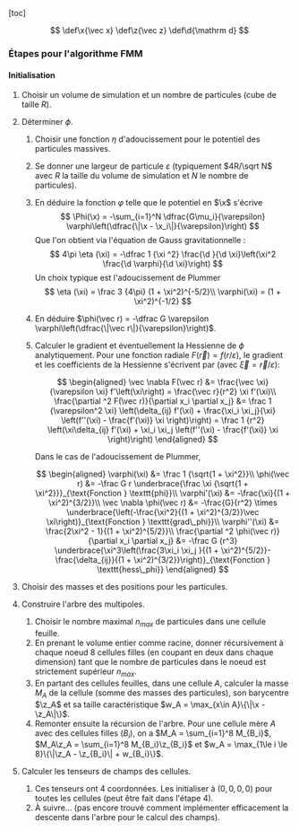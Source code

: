[toc]

$$
\def\x{\vec x}
\def\z{\vec z}
\def\d{\mathrm d}
$$

### Étapes pour l'algorithme FMM

#### Initialisation

1. Choisir un volume de simulation et un nombre de particules (cube de taille $R$).
2. Déterminer $\phi$.

   1. Choisir une fonction $\eta$ d'adoucissement pour le potentiel des particules massives.
   2. Se donner une largeur de particule $\varepsilon$ (typiquement $4R/\sqrt N$ avec $R$ la taille du volume de simulation et $N$ le nombre de particules).
   3. En déduire la fonction $\varphi$ telle que le potentiel en $\x$ s'écrive
      $$
      \Phi(\x) = -\sum_{i=1}^N \dfrac{G\mu_i}{\varepsilon} \varphi\left(\dfrac{\|\x - \x_i\|}{\varepsilon}\right)
      $$
      Que l'on obtient via l'équation de Gauss gravitationnelle :
      $$
       4\pi \eta (\xi) = -\dfrac 1 {\xi ^2} \frac{\d }{\d \xi}\left(\xi^2 \frac{\d \varphi}{\d \xi}\right)
      $$
      Un choix typique est l'adoucissement de Plummer
      $$
      \eta (\xi) = \frac 3 {4\pi} (1 + \xi^2)^{-5/2}\\
      \varphi(\xi) = (1 + \xi^2)^{-1/2}
      $$
   4. En déduire $\phi(\vec r) = -\dfrac G \varepsilon \varphi\left(\dfrac{\|\vec r\|}{\varepsilon}\right)$.
   5. Calculer le gradient et éventuellement la Hessienne de $\phi$ analytiquement. Pour une fonction radiale $F(\vec r) = f(r/\varepsilon)$, le gradient et les coefficients de la Hessienne s'écrivent par (avec $\vec \xi = \vec r/\varepsilon$):

      $$
      \begin{aligned}
      \vec \nabla F(\vec r) &= \frac{\vec \xi}{\varepsilon \xi} f'\left(\xi\right) = \frac{\vec r}{r^2} \xi f'(\xi)\\
      \frac{\partial ^2 F(\vec r)}{\partial x_i \partial x_j} &= \frac 1 {\varepsilon^2 \xi} \left(\delta_{ij} f'(\xi) + \frac{\xi_i \xi_j}{\xi} \left(f''(\xi) - \frac{f'(\xi)} \xi \right)\right) = \frac 1 {r^2} \left(\xi\delta_{ij} f'(\xi) + \xi_i \xi_j \left(f''(\xi) - \frac{f'(\xi)} \xi \right)\right)
      \end{aligned}
      $$

      Dans le cas de l'adoucissement de Plummer,

      $$
      \begin{aligned}
      \varphi(\xi) &= \frac 1 {\sqrt{1 + \xi^2}}\\
      \phi(\vec r) &= -\frac G r \underbrace{\frac \xi {\sqrt{1 + \xi^2}}}_{\text{Fonction } \texttt{phi}}\\
      \varphi'(\xi) &= -\frac{\xi}{(1 + \xi^2)^{3/2}}\\
      \vec \nabla \phi(\vec r) &= -\frac{G}{r^2} \times \underbrace{\left(-\frac{\xi^2}{(1 + \xi^2)^{3/2}}\vec \xi\right)}_{\text{Fonction } \texttt{grad\_phi}}\\
      \varphi''(\xi) &= \frac{2\xi^2 - 1}{(1 + \xi^2)^{5/2}}\\
      \frac{\partial ^2 \phi(\vec r)}{\partial x_i \partial x_j} &= -\frac G {r^3} \underbrace{\xi^3\left(\frac{3\xi_i \xi_j }{(1 + \xi^2)^{5/2}}-\frac{\delta_{ij}}{(1 + \xi^2)^{3/2}}\right)}_{\text{Fonction } \texttt{hess\_phi}}
      \end{aligned}
      $$

3. Choisir des masses et des positions pour les particules.
4. Construire l'arbre des multipoles.
   1. Choisir le nombre maximal $n_{max}$ de particules dans une cellule feuille.
   2. En prenant le volume entier comme racine, donner récursivement à chaque noeud 8 cellules filles (en coupant en deux dans chaque dimension) tant que le nombre de particules dans le noeud est strictement supérieur $n_{max}$.
   3. En partant des cellules feuilles, dans une cellule $A$, calculer la masse $M_A$ de la cellule (somme des masses des particules), son barycentre $\z_A$ et sa taille caractéristique $w_A = \max_{x\in A}\{\|\x - \z_A\|\}$.
   4. Remonter ensuite la récursion de l'arbre. Pour une cellule mère $A$ avec des cellules filles $(B_i)$, on a $M_A = \sum_{i=1}^8 M_{B_i}$, $M_A\z_A = \sum_{i=1}^8 M_{B_i}\z_{B_i}$ et $w_A = \max_{1\le i \le 8}\{\|\z_A - \z_{B_i}\| + w_{B_i}\}$.
5. Calculer les tenseurs de champs des cellules.
   1. Ces tenseurs ont 4 coordonnées. Les initialiser à $(0, 0, 0, 0)$ pour toutes les cellules (peut être fait dans l'étape 4).
   2. À suivre... (pas encore trouvé comment implémenter efficacement la descente dans l'arbre pour le calcul des champs).
